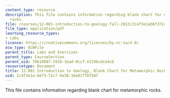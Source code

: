 ```yaml
---
content_type: resource
description: This file contains information regarding blank chart for metamorphic
  rocks.
file: /courses/12-001-introduction-to-geology-fall-2013/2c4f3e1ab6f372c79a3816e81f787507_MIT12_001F13_Lab2_Mtamorph.pdf
file_type: application/pdf
learning_resource_types:
- Labs
license: https://creativecommons.org/licenses/by-nc-sa/4.0/
ocw_type: OCWFile
parent_title: Labs and Exercises
parent_type: CourseSection
parent_uid: 70b14987-2928-3aad-0ccf-e229bcdce4cb
resourcetype: Document
title: 12.001 Introduction to Geology, Blank Chart for Metamorphic Rocks
uid: 2c4f3e1a-b6f3-72c7-9a38-16e81f787507
---
```

This file contains information regarding blank chart for metamorphic rocks.